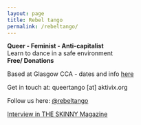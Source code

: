 ```yaml
---
layout: page
title: Rebel tango
permalink: /rebeltango/
---
```


**Queer - Feminist - Anti-capitalist**  
Learn to dance in a safe environment  
**Free/ Donations**  
  
Based at Glasgow CCA - dates and info [here](https://www.cca-glasgow.com/whats-on/collection/rebel-tango)  
  
Get in touch at: queertango [at] aktivix.org  
  
Follow us here: [@rebeltango](https://twitter.com/rebel_tango)  
  
[Interview in THE SKINNY Magazine](https://www.theskinny.co.uk/intersections/interviews/partner-up)   

